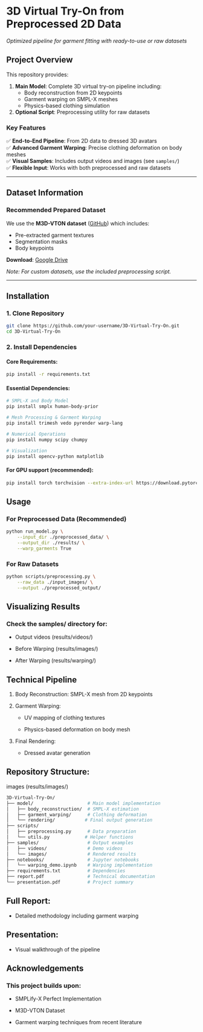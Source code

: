 # 3D Virtual Try-On from Preprocessed 2D Data  
*Optimized pipeline for garment fitting with ready-to-use or raw datasets*

## Project Overview  
This repository provides:  
1. **Main Model**: Complete 3D virtual try-on pipeline including:
   - Body reconstruction from 2D keypoints
   - Garment warping on SMPL-X meshes
   - Physics-based clothing simulation
2. **Optional Script**: Preprocessing utility for raw datasets  


### Key Features  
✅ **End-to-End Pipeline**: From 2D data to dressed 3D avatars  
✅ **Advanced Garment Warping**: Precise clothing deformation on body meshes  
✅ **Visual Samples**: Includes output videos and images (see `samples/`)  
✅ **Flexible Input**: Works with both preprocessed and raw datasets  

---

## Dataset Information  
### Recommended Prepared Dataset  
We use the **M3D-VTON dataset** ([GitHub](https://github.com/fyviezhao/M3D-VTON)) which includes:  
- Pre-extracted garment textures  
- Segmentation masks  
- Body keypoints  

**Download**: [Google Drive](https://drive.google.com/file/d/1qcynpXZ9eSlzTV-RDCr-Yip3GcuU314h/view?usp=sharing)  

*Note: For custom datasets, use the included preprocessing script.*

---

## Installation  

### 1. Clone Repository  
```bash 
git clone https://github.com/your-username/3D-Virtual-Try-On.git  
cd 3D-Virtual-Try-On
```
### 2. Install Dependencies
#### Core Requirements:
```bash
pip install -r requirements.txt
```
#### Essential Dependencies:
```bash
# SMPL-X and Body Model  
pip install smplx human-body-prior  

# Mesh Processing & Garment Warping  
pip install trimesh vedo pyrender warp-lang  

# Numerical Operations  
pip install numpy scipy chumpy  

# Visualization  
pip install opencv-python matplotlib
```
#### For GPU support (recommended):
```bash
pip install torch torchvision --extra-index-url https://download.pytorch.org/whl/cu113
```
## Usage
### For Preprocessed Data (Recommended)
```bash
python run_model.py \
    --input_dir ./preprocessed_data/ \
    --output_dir ./results/ \
    --warp_garments True
```
### For Raw Datasets
```bash
python scripts/preprocessing.py \
    --raw_data ./input_images/ \
    --output ./preprocessed_output/
```
## Visualizing Results
### Check the samples/ directory for:

   - Output videos (results/videos/)

   - Before Warping (results/images/)

   - After Warping (results/warping/)

## Technical Pipeline
1. Body Reconstruction: SMPL-X mesh from 2D keypoints

2. Garment Warping:
    - UV mapping of clothing textures

    - Physics-based deformation on body mesh

3. Final Rendering:
   - Dressed avatar generation

## Repository Structure:
 images (results/images/)
```bash
3D-Virtual-Try-On/
├── model/                    # Main model implementation
│   ├── body_reconstruction/  # SMPL-X estimation
│   ├── garment_warping/      # Clothing deformation
│   └── rendering/           # Final output generation
├── scripts/
│   ├── preprocessing.py      # Data preparation
│   └── utils.py             # Helper functions
├── samples/                  # Output examples
│   ├── videos/               # Demo videos
│   └── images/               # Rendered results
├── notebooks/                # Jupyter notebooks
│   └── warping_demo.ipynb    # Warping implementation
├── requirements.txt          # Dependencies
├── report.pdf                # Technical documentation
└── presentation.pdf          # Project summary
```

## Full Report:
- Detailed methodology including garment warping

## Presentation: 
- Visual walkthrough of the pipeline

## Acknowledgements
### This project builds upon:
   - SMPLify-X Perfect Implementation

   - M3D-VTON Dataset

   - Garment warping techniques from recent literature
